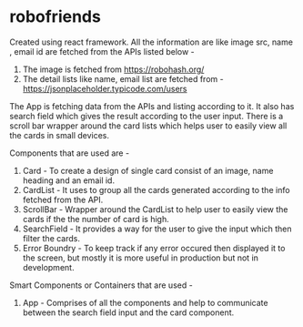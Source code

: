 # robofriends
Created using react framework. All the information are like image src, name , email id are fetched from the APIs listed below - 
1. The image is fetched from https://robohash.org/
2. The detail lists like name, email list are fetched from - https://jsonplaceholder.typicode.com/users

The App is fetching data from the APIs and listing according to it. It also has search field which gives the result according to the user input. There is a scroll bar wrapper around the card lists which helps user to easily view all the cards in small devices.

Components that are used are -
1. Card - To create a design of single card consist of an image, name heading and an email id.
2. CardList - It uses to group all the cards generated according to the info fetched from the API.
3. ScrollBar - Wrapper around the CardList to help user to easily view the cards if the the number of card is high.
4. SearchField - It provides a way for the user to give the input which then filter the cards.
5. Error Boundry - To keep track if any error occured then displayed it to the screen, but mostly it is more useful in production but not in development.

Smart Components or Containers that are used - 
1. App - Comprises of all the components and help to communicate between the search field input and the card component.

